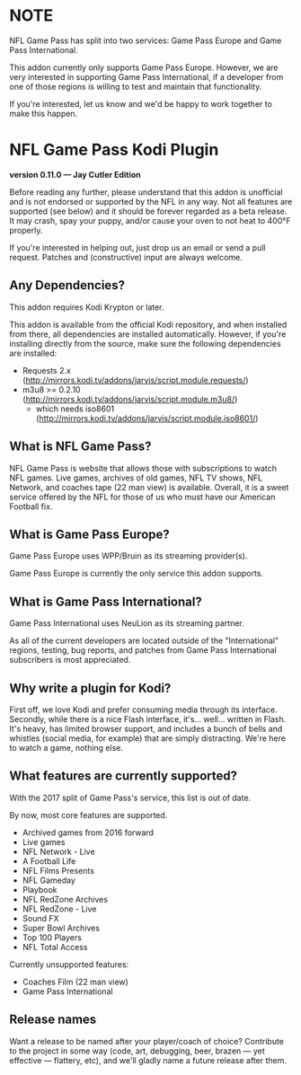 # NOTE #

NFL Game Pass has split into two services: Game Pass Europe and Game Pass
International.

This addon currently only supports Game Pass Europe. However, we are very
interested in supporting Game Pass International, if a developer from one of
those regions is willing to test and maintain that functionality.

If you're interested, let us know and we'd be happy to work together to make
this happen.

# NFL Game Pass Kodi Plugin #
**version 0.11.0 — Jay Cutler Edition**

Before reading any further, please understand that this addon is unofficial and
is not endorsed or supported by the NFL in any way. Not all features are
supported (see below) and it should be forever regarded as a beta release. It
may crash, spay your puppy, and/or cause your oven to not heat to 400°F
properly.

If you're interested in helping out, just drop us an email or send a pull
request. Patches and (constructive) input are always welcome.

## Any Dependencies? ##

This addon requires Kodi Krypton or later.

This addon is available from the official Kodi repository, and when installed
from there, all dependencies are installed automatically. However, if you're
installing directly from the source, make sure the following dependencies are
installed:
 * Requests 2.x (http://mirrors.kodi.tv/addons/jarvis/script.module.requests/)
 * m3u8 >= 0.2.10 (http://mirrors.kodi.tv/addons/jarvis/script.module.m3u8/)
   * which needs iso8601 (http://mirrors.kodi.tv/addons/jarvis/script.module.iso8601/)

## What is NFL Game Pass? ##

NFL Game Pass is website that allows those with subscriptions to watch NFL
games. Live games, archives of old games, NFL TV shows, NFL Network, and coaches
tape (22 man view) is available. Overall, it is a sweet service offered by the
NFL for those of us who must have our American Football fix.

## What is Game Pass Europe? ##

Game Pass Europe uses WPP/Bruin as its streaming provider(s).

Game Pass Europe is currently the only service this addon supports.

## What is Game Pass International? ##

Game Pass International uses NeuLion as its streaming partner.

As all of the current developers are located outside of the "International"
regions, testing, bug reports, and patches from Game Pass International
subscribers is most appreciated.

## Why write a plugin for Kodi? ##

First off, we love Kodi and prefer consuming media through its interface.
Secondly, while there is a nice Flash interface, it's... well... written in
Flash. It's heavy, has limited browser support, and includes a bunch of bells
and whistles (social media, for example) that are simply distracting. We're here
to watch a game, nothing else.

## What features are currently supported? ##

With the 2017 split of Game Pass's service, this list is out of date.

By now, most core features are supported.

 * Archived games from 2016 forward
 * Live games
 * NFL Network - Live
 * A Football Life
 * NFL Films Presents
 * NFL Gameday
 * Playbook
 * NFL RedZone Archives
 * NFL RedZone - Live
 * Sound FX
 * Super Bowl Archives
 * Top 100 Players
 * NFL Total Access

Currently unsupported features:
 * Coaches Film (22 man view)
 * Game Pass International

## Release names ##

Want a release to be named after your player/coach of choice? Contribute to the
project in some way (code, art, debugging, beer, brazen — yet effective —
flattery, etc), and we'll gladly name a future release after them.

